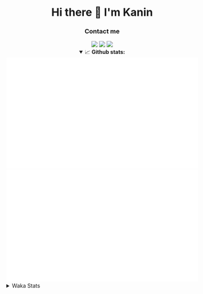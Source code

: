 <div align="center">
 <h1>Hi there 👋 I'm Kanin</h1>
 <h3>Contact me</h3>
 <a href="mailto:im@kanin.dev"><img src="https://img.shields.io/badge/gmail-%23D14836.svg?&style=for-the-badge&logo=gmail&logoColor=white"/></a>
 <a href="https://twitter.com/KaninTwt"><img src="https://img.shields.io/badge/twitter-%231DA1F2.svg?&style=for-the-badge&logo=twitter&logoColor=white"/></a>
 <a href="https://www.linkedin.com/in/KaninDev"><img src="https://img.shields.io/badge/linkedin-%230077B5.svg?&style=for-the-badge&logo=linkedin&logoColor=white"/></a>
<details open>
  <summary>📈 <b>Github stats:</b></summary>
  <img src="https://github.com/Kanin/Kanin/blob/master/scripts/GitHubStats/generated/overview.svg"/>
  <img src="https://github.com/Kanin/Kanin/blob/master/scripts/GitHubStats/generated/languages.svg"/>
</details>
</div>

<details>
 <summary>Waka Stats</summary>

<!--START_SECTION:waka-->
![Code Time](http://img.shields.io/badge/Code%20Time-2%2C971%20hrs%2026%20mins-blue)

![Profile Views](http://img.shields.io/badge/Profile%20Views-1-blue)

![Lines of code](https://img.shields.io/badge/From%20Hello%20World%20I%27ve%20Written-819.2%20thousand%20lines%20of%20code-blue)

**🐱 My GitHub Data** 

> 📦 184.0 kB Used in GitHub's Storage 
 > 
> 🏆 305 Contributions in the Year 2025
 > 
> 💼 Opted to Hire
 > 
> 📜 29 Public Repositories 
 > 
> 🔑 20 Private Repositories 
 > 
**I'm an Early 🐤** 

```text
🌞 Morning                2865 commits        ███████░░░░░░░░░░░░░░░░░░   28.69 % 
🌆 Daytime                2856 commits        ███████░░░░░░░░░░░░░░░░░░   28.60 % 
🌃 Evening                2926 commits        ███████░░░░░░░░░░░░░░░░░░   29.30 % 
🌙 Night                  1339 commits        ███░░░░░░░░░░░░░░░░░░░░░░   13.41 % 
```
📅 **I'm Most Productive on Monday** 

```text
Monday                   2016 commits        █████░░░░░░░░░░░░░░░░░░░░   20.19 % 
Tuesday                  1421 commits        ████░░░░░░░░░░░░░░░░░░░░░   14.23 % 
Wednesday                1002 commits        ███░░░░░░░░░░░░░░░░░░░░░░   10.03 % 
Thursday                 1563 commits        ████░░░░░░░░░░░░░░░░░░░░░   15.65 % 
Friday                   1627 commits        ████░░░░░░░░░░░░░░░░░░░░░   16.29 % 
Saturday                 904 commits         ██░░░░░░░░░░░░░░░░░░░░░░░   09.05 % 
Sunday                   1453 commits        ████░░░░░░░░░░░░░░░░░░░░░   14.55 % 
```


📊 **This Week I Spent My Time On** 

```text
🕑︎ Time Zone: America/New_York

💬 Programming Languages: 
Python                   25 hrs 17 mins      ███████████████████░░░░░░   77.40 % 
TypeScript               2 hrs 14 mins       ██░░░░░░░░░░░░░░░░░░░░░░░   06.85 % 
JSON                     1 hr 43 mins        █░░░░░░░░░░░░░░░░░░░░░░░░   05.30 % 
JavaScript               54 mins             █░░░░░░░░░░░░░░░░░░░░░░░░   02.80 % 
Bash                     34 mins             ░░░░░░░░░░░░░░░░░░░░░░░░░   01.77 % 

🔥 Editors: 
VS Code                  32 hrs 40 mins      █████████████████████████   100.00 % 

🐱‍💻 Projects: 
Marshall                 24 hrs 50 mins      ███████████████████░░░░░░   76.01 % 
GD                       3 hrs 30 mins       ███░░░░░░░░░░░░░░░░░░░░░░   10.74 % 
backend                  2 hrs 7 mins        ██░░░░░░░░░░░░░░░░░░░░░░░   06.52 % 
Naila                    1 hr 15 mins        █░░░░░░░░░░░░░░░░░░░░░░░░   03.87 % 
Site                     29 mins             ░░░░░░░░░░░░░░░░░░░░░░░░░   01.48 % 

💻 Operating System: 
Windows                  32 hrs 40 mins      █████████████████████████   100.00 % 
```

**I Mostly Code in Python** 

```text
Python                   33 repos            ████████████████░░░░░░░░░   63.46 % 
TypeScript               7 repos             ███░░░░░░░░░░░░░░░░░░░░░░   13.46 % 
Java                     5 repos             ██░░░░░░░░░░░░░░░░░░░░░░░   09.62 % 
HTML                     3 repos             █░░░░░░░░░░░░░░░░░░░░░░░░   05.77 % 
Kotlin                   1 repo              ░░░░░░░░░░░░░░░░░░░░░░░░░   01.92 % 
```



**Timeline**

![Lines of Code chart](https://raw.githubusercontent.com/Kanin/Kanin/master/assets/bar_graph.png)


 Last Updated on 22/09/2025 20:08:46 UTC
<!--END_SECTION:waka-->
</details>
